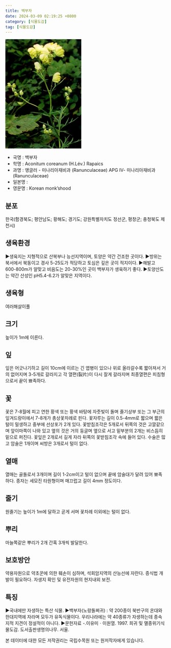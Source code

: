```yaml
---
title: 백부자
date: 2024-03-09 02:19:25 +0800
category: [식물도감]
tag: [식물도감]
---
```




![백부자](/assets/img/fileUpload/plants/basic/Ranunculaceae/Aconitum/1665/1_th2.JPG)
- 국명 : 백부자
- 학명 : Aconitum coreanum (H.Lév.) Rapaics
- 과명 : 앵글러 - 미나리아재비과 (Ranunculaceae) APG Ⅳ- 미나리아재비과 (Ranunculaceae)
- 일본명 : 
- 영문명 : Korean monk’shood


## 분포
한국(함경북도; 평안남도; 황해도; 경기도; 강원특별자치도 정선군, 평창군; 충청북도 제천시) 
## 생육환경
▶생육지는 지형적으로 산복부나 능선지역이며, 토양은 약간 건조한 곳이다. 
▶방위는 북서에서 북동이고 경사 5-25도가 적당하고 토심은 깊은 곳이 적지이다. 
▶해발고 600-800m가 알맞고 비음도는 20-30%인 곳이 백부자가 생육하기 좋다.
▶토양산도는 약간 산성인 pH5.4-6.2가 알맞은 지역이다.
## 생육형
여러해살이풀 
## 크기
높이가 1m에 이른다.
## 잎
잎은 어긋나기하고 길이 10cm에 이르는 긴 엽병이 있으나 위로 올라갈수록 짧아져서 거의 없어지며 3-5개로 갈라지고 각 열편(裂片)이 다시 잘게 갈라지며 최종열편은 피침형으로서 끝이 뾰족하다.
## 꽃
꽃은 7-8월에 피고 연한 황색 또는 황색 바탕에 자줏빛이 돌며 줄기상부 또는 그 부근의 잎겨드랑이에서 7-8개가 총상꽃차례로 핀다. 꽃자루는 길이 0.5-4mm로 짧으며 짧은 털이 밀생하고 중부에 선상포가 2개 있다. 꽃받침조각은 5개로서 뒤쪽의 것은 고깔같으며 앞이마쪽이 나와 있고 옆의 것은 거의 둥글며 옆으로 서고 밑부분의 2개는 비스듬히 밑으로 퍼진다. 꽃잎은 2개로서 길게 자라 뒤쪽의 꽃받침조각 속에 들어 있다. 수술은 많고 암술은 1개이며 씨방은 3개로서 털이 없다.
## 열매
열매는 골돌로서 3개이며 길이 1-2cm이고 털이 없으며 끝에 암술대가 달려 있어 뾰족하다. 종자는 세모진 타원형이며 매끄럽고 길이 4mm 정도이다.
## 줄기
원줄기는 높이가 1m에 달하고 곧게 서며 꽃차례 이외에는 털이 없다.
## 뿌리
마늘쪽같은 뿌리가 2개 간혹 3개씩 발달한다.
## 보호방안
약용자원으로 약초꾼에 의한 훼손이 심하며, 석회암지역의 산능선에 자란다. 증식법 개발이 필요하다. 자생지 확인 및 유전자원의 현지내외 보전.
## 특징
▶국내에만 자생하는 특산 식물.
▶백부자(노랑돌쩌귀) : 약 200종이 북반구의 온대와 한대지역에 자라며 모두가 유독식물이다.  우리나라에는 약 40종류가 자생하는데 종속지적 지견이 정설적이 아니다.
▶문헌자료
-.이유미ㆍ이원열. 1997. 희귀 및 멸종위기식물도감. 도서출판생명의나무. 서울.






본 데이터에 대한 모든 저작권리는 국립수목원 또는 원저작자에게 있습니다.
